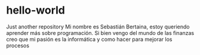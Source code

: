 # hello-world
Just another repository
Mi nombre es  Sebastián Bertaina, estoy queriendo aprender más sobre programación. 
Si bien vengo del mundo de las finanzas  creo que mi pasión es la informática y como hacer para mejorar los procesos
